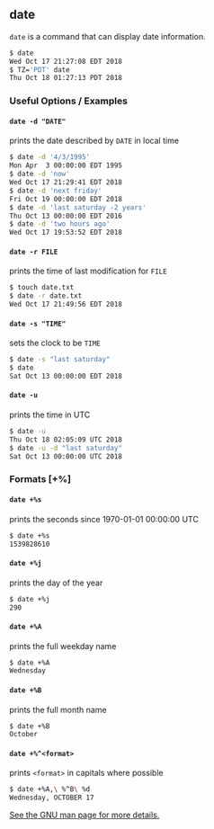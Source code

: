 ---
---

date
-------

`date` is a command that can display date information.

~~~ bash
$ date
Wed Oct 17 21:27:08 EDT 2018
$ TZ='PDT' date
Thu Oct 18 01:27:13 PDT 2018
~~~

<!--more-->

### Useful Options / Examples

#### `date -d "DATE"`

prints the date described by `DATE` in local time

~~~ bash
$ date -d '4/3/1995'
Mon Apr  3 00:00:00 EDT 1995
$ date -d 'now'
Wed Oct 17 21:29:41 EDT 2018
$ date -d 'next friday'
Fri Oct 19 00:00:00 EDT 2018
$ date -d 'last saturday -2 years'
Thu Oct 13 00:00:00 EDT 2016
$ date -d 'two hours ago'
Wed Oct 17 19:53:52 EDT 2018
~~~

#### `date -r FILE`

prints the time of last modification for `FILE`

~~~ bash
$ touch date.txt
$ date -r date.txt
Wed Oct 17 21:49:56 EDT 2018
~~~

#### `date -s "TIME"`

sets the clock to be `TIME`

~~~ bash
$ date -s "last saturday"
$ date
Sat Oct 13 00:00:00 EDT 2018
~~~

#### `date -u`

prints the time in UTC

~~~ bash
$ date -u
Thu Oct 18 02:05:09 UTC 2018
$ date -u -d "last saturday"
Sat Oct 13 00:00:00 UTC 2018
~~~

### Formats [+%]

#### `date +%s`

prints the seconds since 1970-01-01 00:00:00 UTC

~~~ bash
$ date +%s
1539828610
~~~

#### `date +%j`

prints the day of the year

~~~ bash
$ date +%j
290
~~~

#### `date +%A`

prints the full weekday name

~~~ bash
$ date +%A
Wednesday
~~~

#### `date +%B`

prints the full month name

~~~ bash
$ date +%B
October
~~~

#### `date +%^<format>`

prints `<format>` in capitals where possible

~~~ bash
$ date +%A,\ %^B\ %d
Wednesday, OCTOBER 17
~~~

[See the GNU man page for more details.](https://www.gnu.org/software/coreutils/manual/html_node/date-invocation.html#date-invocation)

